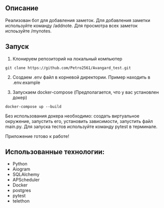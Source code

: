 ## Описание

Реализован бот для добавления заметок. Для добавления заметки используйте команду /addnote.
Для просмотра всех заметок испоьзуйте /mynotes.

## Запуск

1. Клонируем репозиторий на локальный компьютер 

```
git clone https://github.com/Petro2561/Avangard_test.git
```

2. Создаем .env файл в корневой директории. Пример находить в .env.example

3. Запускаем docker-compose (Предполагается, что у вас установлен докер)
```
docker-compose up --build
```


Без использования докера необходимо: создать виртуальное окружение, запустить его, установить зависимости, запустить файл main.py.
Для запуска тестов используйте команду pytest в терминале.

Приложение готово к работе!

## Использованные технологии:
- Python 
- Aiogram
- SQLAlchemy
- APScheduler
- Docker
- postgres
- pytest
- telethon